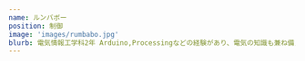 ```yaml
---
name: ルンバボー
position: 制御
image: 'images/rumbabo.jpg'
blurb: 電気情報工学科2年 Arduino,Processingなどの経験があり、電気の知識も兼ね備える。Blendではロボットの制御を担当。
---
```

